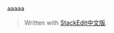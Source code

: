 aaaaa


> Written with [StackEdit中文版](https://stackedit.cn/).
<!--stackedit_data:
eyJoaXN0b3J5IjpbLTExMTYwMjQyMDBdfQ==
-->